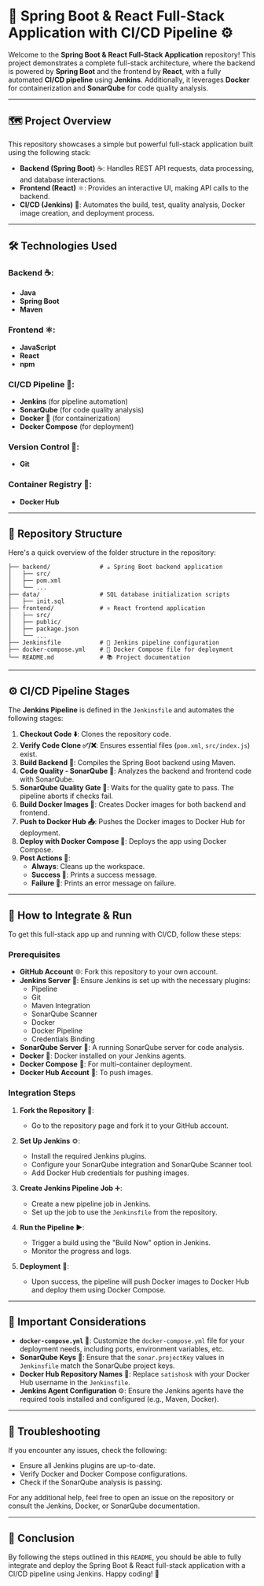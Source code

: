 # 🚀 Spring Boot & React Full-Stack Application with CI/CD Pipeline ⚙️

Welcome to the **Spring Boot & React Full-Stack Application** repository! This project demonstrates a complete full-stack architecture, where the backend is powered by **Spring Boot** and the frontend by **React**, with a fully automated **CI/CD pipeline** using **Jenkins**. Additionally, it leverages **Docker** for containerization and **SonarQube** for code quality analysis.

---

## 🗺️ Project Overview

This repository showcases a simple but powerful full-stack application built using the following stack:

- **Backend (Spring Boot)** ☕: Handles REST API requests, data processing, and database interactions.
- **Frontend (React)** ⚛️: Provides an interactive UI, making API calls to the backend.
- **CI/CD (Jenkins)** 🤖: Automates the build, test, quality analysis, Docker image creation, and deployment process.

---

## 🛠️ Technologies Used

### Backend ☕:
- **Java**
- **Spring Boot**
- **Maven**

### Frontend ⚛️:
- **JavaScript**
- **React**
- **npm**

### CI/CD Pipeline 🤖:
- **Jenkins** (for pipeline automation)
- **SonarQube** (for code quality analysis)
- **Docker** 🐳 (for containerization)
- **Docker Compose** (for deployment)

### Version Control 🌳:
- **Git**

### Container Registry 🐳:
- **Docker Hub**

---

## 📂 Repository Structure

Here's a quick overview of the folder structure in the repository:

```plaintext
├── backend/              # ☕ Spring Boot backend application
│   ├── src/              
│   ├── pom.xml
│   └── ...
├── data/                 # SQL database initialization scripts
│   ├── init.sql
├── frontend/             # ⚛️ React frontend application
│   ├── src/
│   ├── public/
│   ├── package.json
│   └── ...
├── Jenkinsfile           # 🤖 Jenkins pipeline configuration
├── docker-compose.yml    # 🐳 Docker Compose file for deployment
└── README.md             # 📚 Project documentation
```

---

## ⚙️ CI/CD Pipeline Stages

The **Jenkins Pipeline** is defined in the `Jenkinsfile` and automates the following stages:

1. **Checkout Code ⬇️**: Clones the repository code.
2. **Verify Code Clone ✅/❌**: Ensures essential files (`pom.xml`, `src/index.js`) exist.
3. **Build Backend 🔨**: Compiles the Spring Boot backend using Maven.
4. **Code Quality - SonarQube 🧐**: Analyzes the backend and frontend code with SonarQube.
5. **SonarQube Quality Gate 🚦**: Waits for the quality gate to pass. The pipeline aborts if checks fail.
6. **Build Docker Images 🐳**: Creates Docker images for both backend and frontend.
7. **Push to Docker Hub 📤**: Pushes the Docker images to Docker Hub for deployment.
8. **Deploy with Docker Compose 🚀**: Deploys the app using Docker Compose.
9. **Post Actions 🧹**: 
    - **Always**: Cleans up the workspace.
    - **Success 🎉**: Prints a success message.
    - **Failure 🚨**: Prints an error message on failure.

---

## 🚀 How to Integrate & Run

To get this full-stack app up and running with CI/CD, follow these steps:

### Prerequisites

- **GitHub Account** 🌐: Fork this repository to your own account.
- **Jenkins Server** 🤖: Ensure Jenkins is set up with the necessary plugins:
  - Pipeline
  - Git
  - Maven Integration
  - SonarQube Scanner
  - Docker
  - Docker Pipeline
  - Credentials Binding
- **SonarQube Server** 🧹: A running SonarQube server for code analysis.
- **Docker** 🐳: Docker installed on your Jenkins agents.
- **Docker Compose** 🐳: For multi-container deployment.
- **Docker Hub Account** 🐳: To push images.

### Integration Steps

1. **Fork the Repository** 🍴:
   - Go to the repository page and fork it to your GitHub account.

2. **Set Up Jenkins** ⚙️:
   - Install the required Jenkins plugins.
   - Configure your SonarQube integration and SonarQube Scanner tool.
   - Add Docker Hub credentials for pushing images.

3. **Create Jenkins Pipeline Job** ➕:
   - Create a new pipeline job in Jenkins.
   - Set up the job to use the `Jenkinsfile` from the repository.

4. **Run the Pipeline** ▶️:
   - Trigger a build using the "Build Now" option in Jenkins.
   - Monitor the progress and logs.

5. **Deployment** 🚀:
   - Upon success, the pipeline will push Docker images to Docker Hub and deploy them using Docker Compose.

---

## 🔑 Important Considerations

- **`docker-compose.yml` 🐳**: Customize the `docker-compose.yml` file for your deployment needs, including ports, environment variables, etc.
- **SonarQube Keys** 🧐: Ensure that the `sonar.projectKey` values in `Jenkinsfile` match the SonarQube project keys.
- **Docker Hub Repository Names** 🐳: Replace `satishosk` with your Docker Hub username in the `Jenkinsfile`.
- **Jenkins Agent Configuration** ⚙️: Ensure the Jenkins agents have the required tools installed and configured (e.g., Maven, Docker).

---

## 🚧 Troubleshooting

If you encounter any issues, check the following:

- Ensure all Jenkins plugins are up-to-date.
- Verify Docker and Docker Compose configurations.
- Check if the SonarQube analysis is passing.

For any additional help, feel free to open an issue on the repository or consult the Jenkins, Docker, or SonarQube documentation.

---

## 🎉 Conclusion

By following the steps outlined in this `README`, you should be able to fully integrate and deploy the Spring Boot & React full-stack application with a CI/CD pipeline using Jenkins. Happy coding! 🚀
```